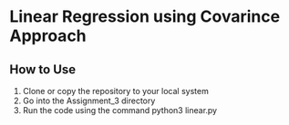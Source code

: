 # Linear Regression using Covarince Approach

## How to Use
1. Clone or copy the repository to your local system
2. Go into the Assignment_3 directory
3. Run the code using the command python3 linear.py
